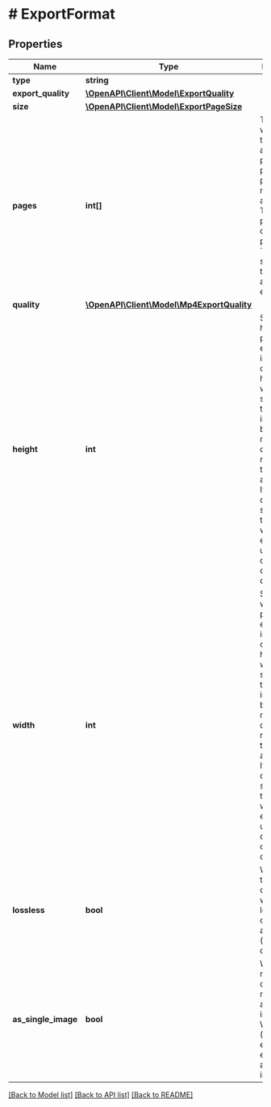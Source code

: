 # # ExportFormat

## Properties

Name | Type | Description | Notes
------------ | ------------- | ------------- | -------------
**type** | **string** |  |
**export_quality** | [**\OpenAPI\Client\Model\ExportQuality**](ExportQuality.md) |  | [optional]
**size** | [**\OpenAPI\Client\Model\ExportPageSize**](ExportPageSize.md) |  | [optional]
**pages** | **int[]** | To specify which pages to export in a multi-page design, provide the page numbers as an array. The first page in a design is page &#x60;1&#x60;. If &#x60;pages&#x60; isn&#39;t specified, all the pages are exported. | [optional]
**quality** | [**\OpenAPI\Client\Model\Mp4ExportQuality**](Mp4ExportQuality.md) |  |
**height** | **int** | Specify the height in pixels of the exported image. If only one of height or width is specified, then the image will be scaled to match that dimension, respecting the design&#39;s aspect ratio. If no width or height is specified, the image will be exported using the dimensions of the design. | [optional]
**width** | **int** | Specify the width in pixels of the exported image. If only one of height or width is specified, then the image will be scaled to match that dimension, respecting the design&#39;s aspect ratio. If no width or height is specified, the image will be exported using the dimensions of the design. | [optional]
**lossless** | **bool** | When &#x60;true&#x60;, the PNG is compressed with a lossless compression algorithm (&#x60;false&#x60; by default). | [optional] [default to false]
**as_single_image** | **bool** | When &#x60;true&#x60;, multi-page designs are merged into a single image. When &#x60;false&#x60; (default), each page is exported as a separate image. | [optional] [default to false]

[[Back to Model list]](../../README.md#models) [[Back to API list]](../../README.md#endpoints) [[Back to README]](../../README.md)
